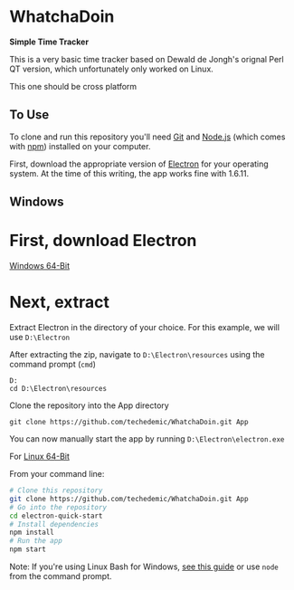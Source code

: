 # WhatchaDoin

**Simple Time Tracker**

This is a very basic time tracker based on Dewald de Jongh's orignal Perl QT version, which unfortunately only worked on Linux.

This one should be cross platform

## To Use

To clone and run this repository you'll need [Git](https://git-scm.com) and [Node.js](https://nodejs.org/en/download/) (which comes with [npm](http://npmjs.com)) installed on your computer.

First, download the appropriate version of [Electron](https://github.com/electron/electron/releases) for your operating system. At the time of this writing, the app works fine with 1.6.11.

## Windows

# First, download Electron

[Windows 64-Bit](https://github.com/electron/electron/releases/download/v1.6.11/electron-v1.6.11-win32-x64.zip)

# Next, extract
Extract Electron in the directory of your choice. For this example, we will use `D:\Electron`

After extracting the zip, navigate to `D:\Electron\resources` using the command prompt (`cmd`)

```dos
D:
cd D:\Electron\resources
```

Clone the repository into the App directory
```dos
git clone https://github.com/techedemic/WhatchaDoin.git App
```

You can now manually start the app by running `D:\Electron\electron.exe`

For [Linux 64-Bit](https://github.com/electron/electron/releases/download/v1.6.11/electron-v1.6.11-linux-x64.zip)

From your command line:

```bash
# Clone this repository
git clone https://github.com/techedemic/WhatchaDoin.git App
# Go into the repository
cd electron-quick-start
# Install dependencies
npm install
# Run the app
npm start
```

Note: If you're using Linux Bash for Windows, [see this guide](https://www.howtogeek.com/261575/how-to-run-graphical-linux-desktop-applications-from-windows-10s-bash-shell/) or use `node` from the command prompt.
